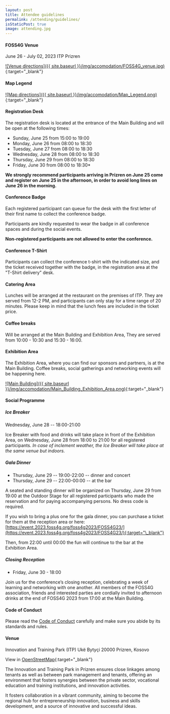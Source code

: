 ```yaml
---
layout: post
title: Attendee guidelines
permalink: /attending/guidelines/
isStaticPost: true
image: attending.jpg
---
```


#### FOSS4G Venue

June 26 - July 02, 2023
ITP Prizren


[![Venue directions]({{ site.baseurl }}/img/accomodation/FOSS4G_venue.jpg)]({{site.url}}/img/accomodation/FOSS4G_venue.jpg){:target="\_blank"}

#### Map Legend

[![Map directions]({{ site.baseurl }}/img/accomodation/Map_Legend.png)]({{site.url}}/img/accomodation/Map_Legend.png){:target="\_blank"}


#### Registration Desk

The registration desk is located at the entrance of the Main Building and will be open at the following times:

- Sunday, June 25 from 15:00 to 19:00
- Monday, June 26 from 08:00 to 18:30
- Tuesday, June 27 from 08:00 to 18:30
- Wednesday, June 28 from 08:00 to 18:30
- Thursday, June 29 from 08:00 to 18:30
- Friday, June 30 from 08:00 to 18:30\*

**We strongly recommend participants arriving in Prizren on June 25 come and register on June 25 in the afternoon, in order to avoid long lines on June 26 in the morning.**

#### Conference Badge

Each registered participant can queue for the desk with the first letter of their first name to collect the conference badge.

Participants are kindly requested to wear the badge in all conference spaces and during the social events.

**Non-registered participants are not allowed to enter the conference.**

#### Conference T-Shirt

Participants can collect the conference t-shirt with the indicated size, and the ticket received together with the badge, in the registration area at the "T-Shirt delivery" desk.

#### Catering Area

Lunches will be arranged at the restaurant on the premises of ITP. They are served from 12-2 PM, and participants can only stay for a time range of 20 minutes. Please keep in mind that the lunch fees are included in the ticket price.

#### Coffee breaks

Will be arranged at the Main Building and Exhibition Area, They are served from 10:00 - 10:30 and 15:30 - 16:00.

#### Exhibition Area

The Exhibition Area, where you can find our sponsors and partners, is at the Main Building. Coffee breaks, social gatherings and networking events will be happening here.

[![Main Building]({{ site.baseurl }}/img/accomodation/Main_Building_Exhibition_Area.png)]({{site.url}}/img/accomodation/Main_Building_Exhibition_Area.png){:target="\_blank"}


#### Social Programme

##### Ice Breaker

Wednesday, June 28 -- 18:00-21:00

Ice Breaker with food and drinks will take place in front of the Exhibition Area, on Wednesday, June 28 from 18:00 to 21:00 for all registered participants. _In case of inclement weather, the Ice Breaker will take place at the same venue but indoors._

##### Gala Dinner

- Thursday, June 29 -- 19:00-22:00 -- dinner and concert
- Thursday, June 29 -- 22:00-00:00 -- at the bar

A seated and standing dinner will be organized on Thursday, June 29 from 19:00 at the Outdoor Stage for all registered participants who made the reservation and for paying accompanying persons. No dress code is required.

If you wish to bring a plus one for the gala dinner, you can purchase a ticket for them at the reception area or here: [https://event.2023.foss4g.org/foss4g2023/FOSS4G23/](https://event.2023.foss4g.org/foss4g2023/FOSS4G23/){:target="\_blank"}

Then, from 22:00 until 00:00 the fun will continue to the bar at the Exhibition Area.

##### Closing Reception

- Friday, June 30 - 18:00

Join us for the conference’s closing reception, celebrating a week of learning and networking with one another. All members of the FOSS4G association, friends and interested parties are cordially invited to afternoon drinks at the end of FOSS4G 2023 from 17:00 at the Main Building.

#### Code of Conduct

Please read the [Code of Conduct](https://2023.foss4g.org/code-of-conduct/) carefully and make sure you abide by its standards and rules.

#### Venue

Innovation and Training Park (ITP)
Ukë Bytyçi
20000 Prizren, Kosovo

View in [OpenStreetMap](https://www.openstreetmap.org/way/29292346){:target="\_blank"}

The Innovation and Training Park in Prizren ensures close linkages among tenants as well as between park management and tenants, offering an environment that fosters synergies between the private sector, vocational education and training institutions, and innovation activities.

It fosters collaboration in a vibrant community, aiming to become the regional hub for entrepreneurship innovation, business and skills development, and a source of innovative and successful ideas.

